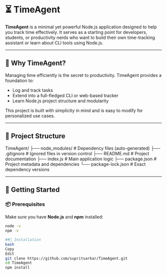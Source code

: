 # ⏳ TimeAgent

**TimeAgent** is a minimal yet powerful Node.js application designed to help you track time effectively. It serves as a starting point for developers, students, or productivity nerds who want to build their own time-tracking assistant or learn about CLI tools using Node.js.

---

## 🧠 Why TimeAgent?

Managing time efficiently is the secret to productivity. TimeAgent provides a foundation to:

- Log and track tasks
- Extend into a full-fledged CLI or web-based tracker
- Learn Node.js project structure and modularity

This project is built with simplicity in mind and is easy to modify for personalized use cases.

---

## 📁 Project Structure
TimeAgent/
├── node_modules/ # Dependency files (auto-generated)
├── .gitignore # Ignored files in version control
├── README.md # Project documentation
├── index.js # Main application logic
├── package.json # Project metadata and dependencies
└── package-lock.json # Exact dependency versions


---

## 🚀 Getting Started

### 📦 Prerequisites

Make sure you have **Node.js** and **npm** installed:

```bash
node -v
npm -v

##🔧 Installation
bash
Copy
Edit
git clone https://github.com/supritsarkar/TimeAgent.git
cd TimeAgent
npm install

